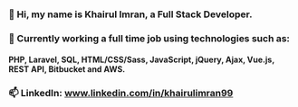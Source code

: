 ### 👋 Hi, my name is Khairul Imran, a Full Stack Developer.
### 🔭 Currently working a full time job using technologies such as:
#### PHP, Laravel, SQL, HTML/CSS/Sass, JavaScript, jQuery, Ajax, Vue.js, REST API, Bitbucket and AWS.
### 📫 LinkedIn: www.linkedin.com/in/khairulimran99

<!--
**kaiimran/kaiimran** is a ✨ _special_ ✨ repository because its `README.md` (this file) appears on your GitHub profile.

Here are some ideas to get you started:

- 🔭 I’m currently working on ...
- 🌱 I’m currently learning ...
- 👯 I’m looking to collaborate on ...
- 🤔 I’m looking for help with ...
- 💬 Ask me about ...
- 📫 How to reach me: ...
- 😄 Pronouns: ...
- ⚡ Fun fact: ...
-->
